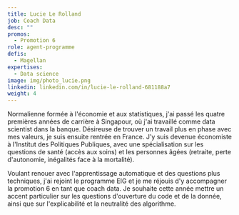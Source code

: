 ```yaml
---
title: Lucie Le Rolland
job: Coach Data
desc: ""
promos:
  - Promotion 6
role: agent-programme
defis:
  - Magellan
expertises:
  - Data science
image: img/photo_lucie.png
linkedin: linkedin.com/in/lucie-le-rolland-681188a7
weight: 4
---
```

Normalienne formée à l'économie et aux statistiques, j'ai passé les quatre premières années de carrière à Singapour, où j'ai travaillé comme data scientist dans la banque. Désireuse de trouver un travail plus en phase avec mes valeurs, je suis ensuite rentrée en France. J'y suis devenue économiste à l'Institut des Politiques Publiques, avec une spécialisation sur les questions de santé (accès aux soins) et les personnes âgées (retraite, perte d'autonomie, inégalités face à la mortalité).

Voulant renouer avec l'apprentissage automatique et des questions plus techniques, j'ai rejoint le programme EIG et je me réjouis d'y accompagner la promotion 6 en tant que coach data. Je souhaite cette année mettre un accent particulier sur les questions d'ouverture du code et de la donnée, ainsi que sur l'explicabilité et la neutralité des algorithme.